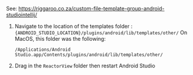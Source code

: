 See: https://riggaroo.co.za/custom-file-template-group-android-studiointellij/

1. Navigate to the location of the templates folder :
	`{ANDROID_STUDIO_LOCATION}/plugins/android/lib/templates/other/`
	On MacOS, this folder was the following:

	`/Applications/Android Studio.app/Contents/plugins/android/lib/templates/other/`

2. Drag in the `ReactorView` folder then restart Android Studio